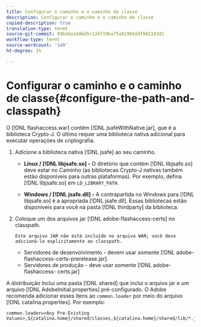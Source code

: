 ```yaml
---
title: Configurar o caminho e o caminho de classe
description: Configurar o caminho e o caminho de classe
copied-description: true
translation-type: tm+mt
source-git-commit: 89bdda1d4bd5c126f19ba75a819942df901183d1
workflow-type: tm+mt
source-wordcount: '149'
ht-degree: 1%

---
```



# Configurar o caminho e o caminho de classe{#configure-the-path-and-classpath}

O [!DNL flashaccess.war] contém [!DNL jsafeWithNative.jar], que é a biblioteca Crypto-J. O último requer uma biblioteca nativa adicional para executar operações de criptografia.

1. Adicione a biblioteca nativa [!DNL jsafe] ao seu caminho.

   * **Linux /  [!DNL libjsafe.so]  -** O diretório que contém  [!DNL libjsafe.so] deve estar no Caminho (as bibliotecas Crypto-J nativas também estão disponíveis para outras plataformas). Por exemplo, defina [!DNL libjsafe.so] em `LD_LIBRARY_PATH`.

   * **Windows /  [!DNL jsafe.dll]  -** A contrapartida no Windows para  [!DNL libjsafe.so] é a apropriada  [!DNL jsafe.dll].
   Essas bibliotecas estão disponíveis para você na pasta [!DNL thirdparty] da biblioteca.
1. Coloque um dos arquivos jar [!DNL adobe-flashaccess-certs] no classpath.

       Este arquivo JAR não está incluído no arquivo WAR; você deve adicioná-lo explicitamente ao classpath.
   
   * Servidores de desenvolvimento - devem usar somente [!DNL adobe-flashaccess-certs-prerelease.jar].
   * Servidores de produção - deve usar somente [!DNL adobe-flashaccess- certs.jar]

A distribuição inclui uma pasta [!DNL shared] que inclui o arquivo jar e um arquivo [!DNL AdobeInitial.properties] pré-configurado. O Adobe recomenda adicionar esses itens ao `common.loader` por meio do arquivo [!DNL catalina.properties]. Por exemplo:

```
common.loader=<Any Pre-Existing Values>,${catalina.home}/shared/classes,${catalina.home}/shared/lib/*.jar
```


